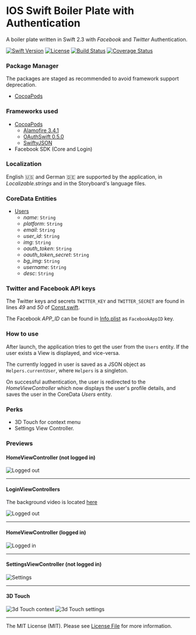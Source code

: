 # IOS Swift Boiler Plate with Authentication

A boiler plate written in Swift 2.3 with _Facebook_ and _Twitter_ Authentication.

[![Swift Version][swift-image]][swift-url]
[![License][license-image]][license-url]
[![Build Status](https://travis-ci.org/gottsohn/ios-swift-boiler.svg?branch=master)](https://travis-ci.org/gottsohn/ios-swift-boiler) [![Coverage Status](https://coveralls.io/repos/github/gottsohn/ios-swift-boiler/badge.svg?branch=master)](https://coveralls.io/github/gottsohn/ios-swift-boiler?branch=master)


### Package Manager
The packages are staged as recommended to avoid framework support deprecation.
 - [CocoaPods](https://cocoapods.org)

### Frameworks used
 - [CocoaPods](./Podfile)
    - [Alamofire 3.4.1](https://github.com/Alamofire/Alamofire)
    - [OAuthSwift 0.5.0](https://github.com/OAuthSwift/OAuthSwift)
    - [SwiftyJSON](https://github.com/SwiftyJSON/SwiftyJSON)
 - Facebook SDK (Core and Login)

### Localization
English :us: and German :de: are supported by the application, in _Localizable.strings_ and in the Storyboard's language files.

### CoreData Entities
 - [Users](./IOSSwiftBoiler/Users.swift)
    - _name_: `String`
    - _platform_: `String`
    - _email_: `String`
    - _user_id_: `String`
    - _img_: `String`
    - _oauth_token_: `String`
    - _oauth_token_secret_: `String`
    - _bg_img_: `String`
    - _username_: `String`
    - _desc_: `String`

### Twitter and Facebook API keys
The Twitter keys and secrets `TWITTER_KEY` and `TWITTER_SECRET` are found in lines _49_ and _50_ of [Const.swift](./IOSSwiftBoiler/Const.swift).

The Facebook _APP\_ID_ can be found in [Info.plist](./IOSSwiftBoiler/Info.plist) as `FacebookAppID` key.

### How to use
After launch, the application tries to get the user from the `Users` entity. If the user exists a View is displayed, and vice-versa.

The currently logged in user is saved as a JSON object as `Helpers.currentUser`, where `Helpers` is a singleton.

On successful authentication, the user is redirected to the _HomeViewController_ which now displays the user's profile details, and saves the user in the CoreData _Users_ entity.

### Perks
 - 3D Touch for context menu
 - Settings View Controller.

### Previews
#### HomeViewController (not logged in)
  ![Logged out](./repo-data/home-not-logged-in.png)

-------

#### LoginViewControllers

The background video is located [here](./IOSSwiftBoiler/Assets/background.mp4)

![Logged out](./repo-data/login.gif)

-------

#### HomeViewController (logged in)
![Logged in](./repo-data/home-logged-in.png)

-------

#### SettingsViewController (not logged in)
![Settings](./repo-data/settings.png)

-------

#### 3D Touch
![3d Touch context](./repo-data/3d-touch-1.png) ![3d Touch settings](./repo-data/3d-touch-2.png)

-------


The MIT License (MIT). Please see [License File](LICENSE.md) for more information.

[swift-image]:https://img.shields.io/badge/Swift-2.3-orange.svg
[swift-url]: https://swift.org/
[license-image]: https://img.shields.io/badge/License-MIT-blue.svg
[license-url]: LICENSE.md
